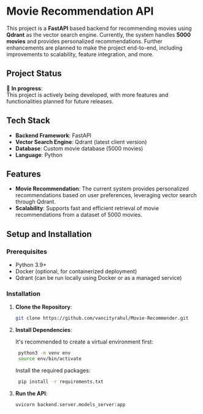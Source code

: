 # Movie Recommendation API

This project is a **FastAPI** based backend for recommending movies using **Qdrant** as the vector search engine. Currently, the system handles **5000 movies** and provides personalized recommendations. Further enhancements are planned to make the project end-to-end, including improvements to scalability, feature integration, and more.

## Project Status

🚧 **In progress**:  
This project is actively being developed, with more features and functionalities planned for future releases.

## Tech Stack

- **Backend Framework**: FastAPI
- **Vector Search Engine**: Qdrant (latest client version)
- **Database**: Custom movie database (5000 movies)
- **Language**: Python

## Features

- **Movie Recommendation**: The current system provides personalized recommendations based on user preferences, leveraging vector search through Qdrant.
- **Scalability**: Supports fast and efficient retrieval of movie recommendations from a dataset of 5000 movies.

## Setup and Installation

### Prerequisites

- Python 3.9+
- Docker (optional, for containerized deployment)
- Qdrant (can be run locally using Docker or as a managed service)

### Installation

1. **Clone the Repository**:

   ```bash
   git clone https://github.com/vancityrahul/Movie-Recommender.git

2. **Install Dependencies**:
    
    It's recommended to create a virtual environment first:
   ```bash
    python3 -m venv env
    source env/bin/activate
   ```
    Install the required packages:
   ```bash
    pip install -r requirements.txt
    ```
3. **Run the API**:

   ```bash
   uvicorn backend.server.models_server:app